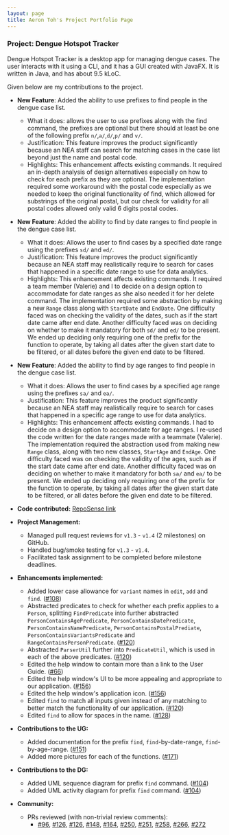 ```yaml
---
layout: page
title: Aeron Toh's Project Portfolio Page
---
```


### Project: Dengue Hotspot Tracker

Dengue Hotspot Tracker is a desktop app for managing dengue cases. The user interacts with it using a CLI,
and it has a GUI created with JavaFX. It is written in Java, and has about 9.5 kLoC.

Given below are my contributions to the project.

* **New Feature**: Added the ability to use prefixes to find people in the dengue case list.
  * What it does: allows the user to use prefixes along with the find command, the prefixes are optional but there
  should at least be one of the following prefix `n/`,`a/`,`d/`,`p/` and `v/`.
  * Justification: This feature improves the product significantly because an NEA staff can search for matching cases in
  the case list beyond just the name and postal code.
  * Highlights: This enhancement affects existing commands. It required an in-depth analysis of design alternatives
  especially on how to check for each prefix as they are optional. The implementation required some workaround with the
  postal code especially as we needed to keep the original functionality of find, which allowed for substrings of the
  original postal, but our check for validity for all postal codes allowed only valid 6 digits postal codes.

* **New Feature**: Added the ability to find by date ranges to find people in the dengue case list.
  * What it does: Allows the user to find cases by a specified date range using the prefixes `sd/` and `ed/`.
  * Justification: This feature improves the product significantly because an NEA staff may realistically require to
  search for cases that happened in a specific date range to use for data analytics.
  * Highlights: This enhancement affects existing commands. It required a team member (Valerie) and I to decide on a
  design option to accommodate for date ranges as she also needed it for her delete command. The implementation required
  some abstraction by making a new `Range` class along with `StartDate` and `EndDate`. One difficulty faced was on
  checking the validity of the dates, such as if the start date came after end date. Another difficulty faced was on
  deciding on whether to make it mandatory for both `sd/` and `ed/` to be present. We ended up deciding only requiring
  one of the prefix for the function to operate, by taking all dates after the given start date to be filtered, or all
  dates before the given end date to be filtered.

* **New Feature**: Added the ability to find by age ranges to find people in the dengue case list.
  * What it does: Allows the user to find cases by a specified age range using the prefixes `sa/` and `ea/`.
  * Justification: This feature improves the product significantly because an NEA staff may realistically require to
    search for cases that happened in a specific age range to use for data analytics.
  * Highlights: This enhancement affects existing commands. I had to decide on a design option to accommodate for age
  ranges. I re-used the code written for the date ranges made with a teammate (Valerie). The implementation required
  the abstraction used from making new `Range` class, along with two new classes, `StartAge` and `EndAge`. One
  difficulty faced was on checking the validity of the ages, such as if the start date came after end date. Another
  difficulty faced was on deciding on whether to make it mandatory for both `sa/` and `ea/` to be present. We ended up
  deciding only requiring one of the prefix for the function to operate, by taking all dates after the given start date
  to be filtered, or all dates before the given end date to be filtered.

* **Code contributed:** [RepoSense link](https://nus-cs2103-ay2223s2.github.io/tp-dashboard/?search=Tohtoroo)

* **Project Management:**
  * Managed pull request reviews for `v1.3` - `v1.4` (2 milestones) on GitHub.
  * Handled bug/smoke testing for `v1.3` - `v1.4`.
  * Facilitated task assignment to be completed before milestone deadlines.

* **Enhancements implemented:**
    * Added lower case allowance for `variant` names in `edit`, `add` and `find`.
    ([#108](https://github.com/AY2223S2-CS2103-W17-2/tp/pull/108))
    * Abstracted predicates to check for whether each prefix applies to a `Person`, splitting `FindPredicate` into
    further abstracted `PersonContainsAgePredicate`, `PersonContainsDatePredicate`, `PersonContainsNamePredicate`,
    `PersonContainsPostalPrediate`, `PersonContainsVariantsPredicate` and `RangeContainsPersonPredicate`.
    ([#120](https://github.com/AY2223S2-CS2103-W17-2/tp/pull/120))
    * Abstracted `ParserUtil` further into `PredicateUtil`, which is used in each of the above predicates.
    ([#120](https://github.com/AY2223S2-CS2103-W17-2/tp/pull/120))
    * Edited the help window to contain more than a link to the User Guide.
    ([#66](https://github.com/AY2223S2-CS2103-W17-2/tp/pull/66))
    * Edited the help window's UI to be more appealing and appropriate to our application.
    ([#156](https://github.com/AY2223S2-CS2103-W17-2/tp/pull/156))
    * Edited the help window's application icon.
    ([#156](https://github.com/AY2223S2-CS2103-W17-2/tp/pull/156))
    * Edited `find` to match all inputs given instead of any matching to better match the functionality of our
    application.
    ([#120](https://github.com/AY2223S2-CS2103-W17-2/tp/pull/120))
    * Edited `find` to allow for spaces in the name.
    ([#128](https://github.com/AY2223S2-CS2103-W17-2/tp/pull/128))


* **Contributions to the UG:**
    * Added documentation for the prefix `find`, `find`-by-date-range, `find`-by-age-range.
    ([#151](https://github.com/AY2223S2-CS2103-W17-2/tp/pull/151))
    * Added more pictures for each of the functions. ([#171](https://github.com/AY2223S2-CS2103-W17-2/tp/pull/171))


* **Contributions to the DG:**
    * Added UML sequence diagram for prefix `find` command.
    ([#104](https://github.com/AY2223S2-CS2103-W17-2/tp/pull/104))
    * Added UML activity diagram for prefix `find` command.
    ([#104](https://github.com/AY2223S2-CS2103-W17-2/tp/pull/104))


* **Community:**
  * PRs reviewed (with non-trivial review comments):
    * [#96](https://github.com/AY2223S2-CS2103-W17-2/tp/pull/96),
    [#126](https://github.com/AY2223S2-CS2103-W17-2/tp/pull/126),
    [#126](https://github.com/AY2223S2-CS2103-W17-2/tp/pull/126),
    [#148](https://github.com/AY2223S2-CS2103-W17-2/tp/pull/148),
    [#164](https://github.com/AY2223S2-CS2103-W17-2/tp/pull/164),
    [#250](https://github.com/AY2223S2-CS2103-W17-2/tp/pull/250),
    [#251](https://github.com/AY2223S2-CS2103-W17-2/tp/pull/251),
    [#258](https://github.com/AY2223S2-CS2103-W17-2/tp/pull/258),
    [#266](https://github.com/AY2223S2-CS2103-W17-2/tp/pull/266),
    [#272](https://github.com/AY2223S2-CS2103-W17-2/tp/pull/272)
